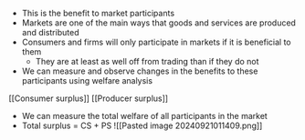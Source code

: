 - This is the benefit to market participants
- Markets are one of the main ways that goods and services are produced and distributed
- Consumers and firms will only participate in markets if it is beneficial to them
	- They are at least as well off from trading than if they do not
- We can measure and observe changes in the benefits to these participants using welfare analysis

[[Consumer surplus]]
[[Producer surplus]]

- We can measure the total welfare of all participants in the market
- Total surplus = CS + PS 
![[Pasted image 20240921011409.png]]